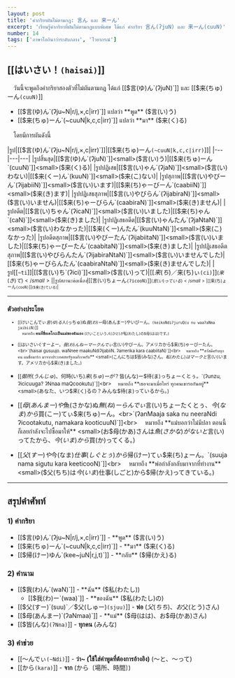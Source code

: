 ```yaml
---
layout: post
title: 'คำกริยาผันไม่ตามกฎ: 言ん และ 来ーん'
excerpt: 'เรียนรู้คำกริยาที่ผันไม่ตามกฎแบบพิเศษ ได้แก่ คำกริยา 言ん(ʔjuN) และ 来ーん(cuuN)'
number: 14
tags: ['ภาษาโอกินาว่าระดับกลาง', 'ไวยากรณ์']
---
```


## [[はいさい！`(haisai)`]]

　วันนี้จะพูดถึงคำกริยาสองตัวที่ไม่ผันตามกฎ ได้แก่ [[$言(ゆ)ん`(ʔjuN)`]] และ [[$来(ちゅ)ーん`(cuuN)`]]

- [[$言(ゆ)ん`(ʔju~N|r/j,×,c|irr)`]] แปลว่า **พูด** ($言(い)う)
- [[$来(ちゅ)ーん`(~cuuN|k,c,c|irr)`]] แปลว่า **มา** ($来(く)る)

　โดยมีการผันดังนี้

|รูป|[[$言(ゆ)ん`(ʔju~N|r/j,×,c|irr)`]]|[[$来(ちゅ)ーん`(~cuuN|k,c,c|irr)`]]|
|---|---|---|
|รูปสิ้นสุด|[[$言(ゆ)ん`(ʔjuN)`]]<small>($言(い)う)</small>|[[$来(ちゅ)ーん`(cuuN)`]]<small>($来(く)る)</small>|
|รูปปฏิเสธ|[[$言(い)ゃん`(ʔjaN)`]]<small>($言(い)わない)</small>|[[$来(くー)ん`(kuuN)`]]<small>($来(こ)ない)</small>|
|รูปสุภาพ|[[$言(い)やびーん`(ʔijabiiN)`]]<small>($言(い)います)</small>|[[$来(ち)ゃーびーん`(caabiiN)`]]<small>($来(き)ます)</small>|
|รูปปฏิเสธสุภาพ|[[$言(い)やびらん`(ʔijabiraN)`]]<small>($言(い)いません)</small>|[[$来(ち)ゃーびらん`(caabiraN)`]]<small>($来(き)ません)</small>|
|รูปอดีต|[[$言(い)ちゃん`(ʔicaN)`]]<small>($言(い)いました)</small>|[[$来(ち)ゃん`(caN)`]]<small>($来(き)ました)</small>|
|รูปปฏิเสธอดีต|[[$言(い)ゃんたん`(ʔjaNtaN)`]]<small>($言(い)わなかった)</small>|[[$来(くー)んたん`(kuuNtaN)`]]<small>($来(こ)なかった)</small>|
|รูปอดีตสุภาพ|[[$言(い)やびーたん`(ʔijabiitaN)`]]<small>($言(い)いました)</small>|[[$来(ち)ゃーびーたん`(caabitaN)`]]<small>($来(き)ました)</small>|
|รูปปฏิเสธอดีตสุภาพ|[[$言(い)やびらんたん`(ʔijabiraNtaN)`]]<small>($言(い)いませんでした)</small>|[[$来(ち)ゃーびらんたん`(caabiraNtaN)`]]<small>($来(き)ませんでした)</small>|
|รูป[[`~ti`]]|[[$言(い)ち`(ʔici)`]]<small>($言(い)って)</small>|[[$来(ち)／$来(ち)ぃ`(ci)`]]<small>($来(き)て)</small>|
|รูปสถานะต่อเนื่อง|[[$言(い)ちょーん`(ʔicooN)`]]<small>($言(い)っている)</small>|[[$来(ち)ょーん`(cooN)`]]<small>($来(き)ている)</small>|

---

## ตัวอย่างประโยค

- [[けいこんでぃ$言(ゆ)る$人(っちゅ)ぬ$我(わ)ー$母(あんまー)やいびーん。`(keikoNdiʔjuruQcu nu waaʔaNma jaibiiN)`]]<br>
    　หมายถึง **คนที่ชื่อเคโกะเป็นแม่ของฉันเอง** <small>(けいこという$人(ひと)が$私(わたし)の$母(はは)です。)</small>

- [[はいさいぐすーよー。$我(わ)んねーマークんでぃ$言(い)やびーん。アメリカから$来(ち)ゃーびーたん。<br>`(haisai gusuujo. waNnee maakuNdiʔijabiiN. ʔamerika kara caabiitaN)`]]<br>
    　หมายถึง **สวัสดีครับทุกคน ผมชื่อมาร์ก มาจากประเทศสหรัฐอเมริกาครับ** <small>(こんにちは$皆(みな)さん。$私(わたし)はマークと$言(い)います。アメリカから$来(き)ました。)</small>

- [[$御所(うんじゅ)、$何時(いち)$来(ちゅ)ーが？$皆(んな)ー$待(ま)っちょーくとぅ。`(ʔunzu, ʔicicuuga? ʔNnaa maQcookutu)`]]<br>
    　หมายถึง **เธอจะมาเมื่อไหร่ ทุกคนเขารอกันอยู่** <small>(あなた、いつ$来(く)るの？みんな$待(ま)っているから。)</small>

- [[$母(あんまー)や$魚(さかな)ぬ$無(ね)ーらんでぃ$言(い)ちょーたくとぅ、$今(なま)から$買(こー)てぃ$来(ちゅ)ーん。<br>`(ʔanMaaja saka nu neeraNdi ʔicootakutu, namakara kooticuuN)`]]<br>
    　หมายถึง **แม่บอกว่าไม่มีปลา ตอนนี้ก็เลยกำลังจะไปซื้อมาให้** <small>(お$母(かあ)さんは$魚(さかな)がないと$言(い)ってたから、$今(いま)から$買(か)ってくる。)</small>

- [[$父(すー)や$今(なま)$仕事(しぐとぅ)から$帰(けー)てぃ$来(ち)ょーん。`(suuja nama sigutu kara keeticooN)`]]<br>
    　หมายถึง **พ่อกำลังกลับมาจากที่ทำงาน** <small>($父(ちち)は$今(いま)$仕事(しごと)から$帰(かえ)ってきている。)</small>

---

## สรุปคำศัพท์

### 1) คำกริยา

- [[$言(ゆ)ん`(ʔju~N|r/j,×,c|irr)`]] - **พูด** ($言(い)う)
- [[$来(ちゅ)ーん`(~cuuN|k,c,c|irr)`]] - **มา** ($来(く)る)
- [[$帰(けー)ゆん`(kee~juN|r,j,t)`]] - **กลับ** ($帰(かえ)る)

### 2) คำนาม

- [[$我(わ)ん`(waN)`]] - **ฉัน** ($私(わたし))
    - [[$我(わ)ー`(waa)`]] - **ของฉัน** ($私(わたし)の)
- [[$父(すー)`(suu)`／$父(しゅー)`(sjuu)`]] - **พ่อ** ($父(ちち)、お$父(とう)さん)
- [[$母(あんまー)`(ʔaNmaa)`]] - **แม่** ($母(はは)、お$母(かあ)さん)
- [[$皆(んな)`(ʔNna)`]] - **ทุกคน** (みんな)

### 3) คำช่วย

- [[～んでぃ`(~Ndi)`]] - **ว่า~ (ใช้ใส่คำพูดที่ต้องการอ้างอิง)** (～と、～って)
- [[から`(kara)`]] - **จาก** (から〔場所、時間〕)
